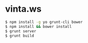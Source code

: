 # vinta.ws

``` bash
$ npm install -g yo grunt-cli bower
$ npm install && bower install
$ grunt server
$ grunt build
```
